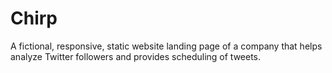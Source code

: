 # Chirp
A fictional, responsive, static website landing page of a company that helps analyze Twitter followers and provides scheduling of tweets.
